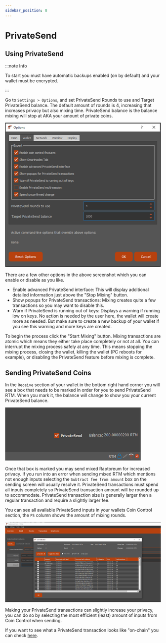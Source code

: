 ```yaml
---
sidebar_position: 8
---
```


# PrivateSend

## Using PrivateSend

:::note Info

To start you must have automatic backups enabled (on by default) and your wallet must be encrypted.

:::

Go to `Settings > Options`, and set PrivateSend Rounds to use and Target PrivateSend balance. The default amount of rounds is 4, increasing that increases privacy but also mixing time. PrivateSend balance is the balance mixing will stop at AKA your amount of private coins.

![](./assets/privatesend01.png)

There are a few other options in the above screenshot which you can enable or disable as you like.

- Enable advanced PrivateSend interface: This will display additional detailed information just above the "Stop Mixing" button.
- Show popups for PrivateSend transactions: Mixing creates quite a few transactions so you may want to disable this.
- Warn if PrivateSend is running out of keys: Displays a warning if running low on keys. No action is needed by the user here, the wallet will create more as needed. But make sure to create a new backup of your wallet if you see this warning and more keys are created.

To begin the process click the "Start Mixing" button. Mixing transactions are atomic which means they either take place completely or not at all. You can interrupt the mixing process safely at any time. This means stopping the mixing process, closing the wallet, killing the wallet (PC reboots for example), or disabling the PrivateSend feature before mixing is complete.

## Sending PrivateSend Coins

In the `Receive` section of your wallet in the bottom right hand corner you will see a box that needs to be marked in order for you to send PrivateSend RTM. When you mark it, the balance will change to show you your current PrivateSend balance.

![](./assets/privatesend02.png)

Once that box is marked you may send mixed Raptoreum for increased privacy. If you run into an error when sending mixed RTM which mentions not enough inputs selecting the `Subtract fee from amount` box on the sending screen will usually resolve it. PrivateSend transactions must spend all inputs completely so PrivateSend transaction amount will be rounded up to accommodate. PrivateSend transaction size is generally larger then a regular transaction and require a slightly larger fee.

You can see all available PrivateSend inputs in your wallets Coin Control section, the `PS` column shows the amount of mixing rounds.

![](./assets/privatesend03.png)

Making your PrivateSend transactions can slightly increase your privacy, you can do so by selecting the most efficient (least) amount of inputs from Coin Control when sending.

If you want to see what a PrivateSend transaction looks like "on-chain" you can check [here](https://explorer.raptoreum.com/tx/531884f12b085c032a5b2987f34fa64731c44c1c51605a9093cd414c6872f7c2).